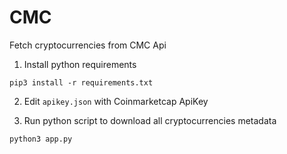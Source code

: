# CMC
Fetch cryptocurrencies from CMC Api

1. Install python requirements

```shell
pip3 install -r requirements.txt
```

2. Edit `apikey.json` with Coinmarketcap ApiKey

3. Run python script to download all cryptocurrencies metadata

```shell
python3 app.py
```